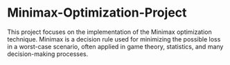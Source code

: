 # Minimax-Optimization-Project
This project focuses on the implementation of the Minimax optimization technique. Minimax is a decision rule used for minimizing the possible loss in a worst-case scenario, often applied in game theory, statistics, and many decision-making processes.
